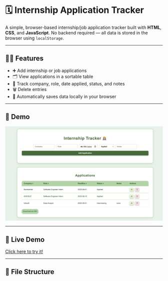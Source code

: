 # 🗓️ Internship Application Tracker

A simple, browser-based internship/job application tracker built with **HTML**, **CSS**, and **JavaScript**. No backend
required — all data is stored in the browser using `localStorage`.

---

## 👩‍💻 Features

- ➕ Add internship or job applications
- 🗂 View applications in a sortable table
- 📝 Track company, role, date applied, status, and notes
- 🗑 Delete entries
- 💾 Automatically saves data locally in your browser

---

## 📸 Demo

![screenshot](assets/screenshot.png) <!-- Optional: Add a screenshot if you have one -->

---

## 🚀 Live Demo

[Click here to try it!](https://your-username.github.io/internship-tracker/)  

---

## 📂 File Structure

